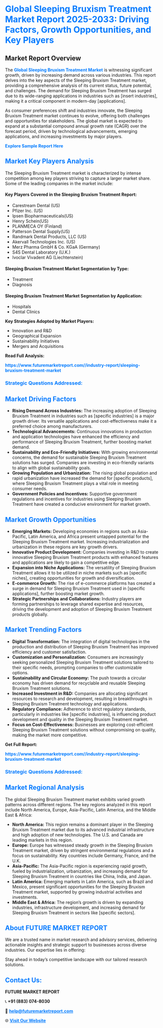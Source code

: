 <h1 style="color: #007BFF;">Global Sleeping Bruxism Treatment Market Report 2025-2033: Driving Factors, Growth Opportunities, and Key Players</h1>

<section id="overview">
<h2>Market Report Overview</h2>
<p>The <a href="https://www.futuremarketreport.com//industry-report/sleeping-bruxism-treatment-market" style="color: #007BFF; text-decoration: none;"><strong>Global Sleeping Bruxism Treatment Market</strong></a> is witnessing significant growth, driven by increasing demand across various industries. This report delves into the key aspects of the Sleeping Bruxism Treatment market, providing a comprehensive analysis of its current status, future potential, and challenges. The demand for Sleeping Bruxism Treatment has surged due to its wide-ranging applications in industries such as [insert industries], making it a critical component in modern-day [applications].</p>
<p>As consumer preferences shift and industries innovate, the Sleeping Bruxism Treatment market continues to evolve, offering both challenges and opportunities for stakeholders. The global market is expected to expand at a substantial compound annual growth rate (CAGR) over the forecast period, driven by technological advancements, emerging applications, and increasing investments by major players.</p>
</section>

<section id="overview">
<p><a href="https://www.futuremarketreport.com//request-sample/reportId=63058" style="color: #007BFF; text-decoration: none;"><strong>Explore Sample Report Here</strong></a></p>
</section>

<section id="key-players">
<h2 style="color: #007BFF;">Market Key Players Analysis</h2>
<p>The Sleeping Bruxism Treatment market is characterized by intense competition among key players striving to capture a larger market share. Some of the leading companies in the market include:</p>
<h4>Key Players Covered in the Sleeping Bruxism Treatment Report:</h4>
<ul><li>Carestream Dental (US)</li><li>Pfizer Inc. (US)</li><li>Ipsen Biopharmaceuticals(US)</li><li>Henry Schein(US)</li><li>PLANMECA OY (Finland)</li><li>Patterson Dental Supply(US)</li><li>Randmark Dental Products, LLC (US)</li><li>Akervall Technologies Inc. (US)</li><li>Merz Pharma GmbH &amp; Co. KGaA (Germany)</li><li>S4S Dental Laboratory (U.K.)</li><li>Ivoclar Vivadent AG (Liechtenstein)</li></ul>
<h4>Sleeping Bruxism Treatment Market Segmentation by Type:</h4>
<ul><li>Treatment</li><li>Diagnosis</li></ul>

<h4>Sleeping Bruxism Treatment Market Segmentation by Application:</h4>
<ul><li>Hospitals</li><li>Dental Clinics</li></ul>
<p><strong>Key Strategies Adopted by Market Players:</strong></p>
<ul>
<li>Innovation and R&D</li>
<li>Geographical Expansion</li>
<li>Sustainability Initiatives</li>
<li>Mergers and Acquisitions</li>
</ul>
</section>

<section>
<p><strong>Read Full Analysis: </strong></p><a href="https://www.futuremarketreport.com//industry-report/sleeping-bruxism-treatment-market" style="color: #007BFF; text-decoration: none;"><strong>https://www.futuremarketreport.com//industry-report/sleeping-bruxism-treatment-market</strong></a>
<h3 style="color: #007BFF;">Strategic Questions Addressed:</h3>
</section>

<section id="driving-factors">
<h2 style="color: #007BFF;">Market Driving Factors</h2>
<ul>
<li><strong>Rising Demand Across Industries:</strong> The increasing adoption of Sleeping Bruxism Treatment in industries such as [specific industries] is a major growth driver. Its versatile applications and cost-effectiveness make it a preferred choice among manufacturers.</li>
<li><strong>Technological Advancements:</strong> Continuous innovations in production and application technologies have enhanced the efficiency and performance of Sleeping Bruxism Treatment, further boosting market demand.</li>
<li><strong>Sustainability and Eco-Friendly Initiatives:</strong> With growing environmental concerns, the demand for sustainable Sleeping Bruxism Treatment solutions has surged. Companies are investing in eco-friendly variants to align with global sustainability goals.</li>
<li><strong>Growing Population and Urbanization:</strong> The rising global population and rapid urbanization have increased the demand for [specific products], where Sleeping Bruxism Treatment plays a vital role in meeting consumer needs.</li>
<li><strong>Government Policies and Incentives:</strong> Supportive government regulations and incentives for industries using Sleeping Bruxism Treatment have created a conducive environment for market growth.</li>
</ul>
</section>

<section id="growth-opportunities">
<h2 style="color: #007BFF;">Market Growth Opportunities</h2>
<ul>
<li><strong>Emerging Markets:</strong> Developing economies in regions such as Asia-Pacific, Latin America, and Africa present untapped potential for the Sleeping Bruxism Treatment market. Increasing industrialization and urbanization in these regions are key growth drivers.</li>
<li><strong>Innovative Product Development:</strong> Companies investing in R&D to create innovative Sleeping Bruxism Treatment products with enhanced features and applications are likely to gain a competitive edge.</li>
<li><strong>Expansion into Niche Applications:</strong> The versatility of Sleeping Bruxism Treatment allows it to be utilized in niche markets such as [specific niches], creating opportunities for growth and diversification.</li>
<li><strong>E-commerce Growth:</strong> The rise of e-commerce platforms has created a surge in demand for Sleeping Bruxism Treatment used in [specific applications], further boosting market growth.</li>
<li><strong>Strategic Partnerships and Collaborations:</strong> Industry players are forming partnerships to leverage shared expertise and resources, driving the development and adoption of Sleeping Bruxism Treatment products globally.</li>
</ul>
</section>

<section id="trending-factors">
<h2 style="color: #007BFF;">Market Trending Factors</h2>
<ul>
<li><strong>Digital Transformation:</strong> The integration of digital technologies in the production and distribution of Sleeping Bruxism Treatment has improved efficiency and customer satisfaction.</li>
<li><strong>Customization and Personalization:</strong> Consumers are increasingly seeking personalized Sleeping Bruxism Treatment solutions tailored to their specific needs, prompting companies to offer customizable options.</li>
<li><strong>Sustainability and Circular Economy:</strong> The push towards a circular economy has driven demand for recyclable and reusable Sleeping Bruxism Treatment solutions.</li>
<li><strong>Increased Investment in R&D:</strong> Companies are allocating significant resources to research and development, resulting in breakthroughs in Sleeping Bruxism Treatment technology and applications.</li>
<li><strong>Regulatory Compliance:</strong> Adherence to strict regulatory standards, particularly in industries like [specific industries], is influencing product development and quality in the Sleeping Bruxism Treatment market.</li>
<li><strong>Focus on Cost-Effectiveness:</strong> Businesses are exploring cost-efficient Sleeping Bruxism Treatment solutions without compromising on quality, making the market more competitive.</li>
</ul>
</section>

<section>
<p><strong>Get Full Report: </strong></p><a href="https://www.futuremarketreport.com//industry-report/sleeping-bruxism-treatment-market" style="color: #007BFF; text-decoration: none;"><strong>https://www.futuremarketreport.com//industry-report/sleeping-bruxism-treatment-market</strong></a>
<h3 style="color: #007BFF;">Strategic Questions Addressed:</h3>
</section>


<section id="regional-analysis">
<h2 style="color: #007BFF;">Market Regional Analysis</h2>
<p>The global Sleeping Bruxism Treatment market exhibits varied growth patterns across different regions. The key regions analyzed in this report include North America, Europe, Asia-Pacific, Latin America, and the Middle East & Africa:</p>
<ul>
<li><strong>North America:</strong> This region remains a dominant player in the Sleeping Bruxism Treatment market due to its advanced industrial infrastructure and high adoption of new technologies. The U.S. and Canada are leading markets in this region.</li>
<li><strong>Europe:</strong> Europe has witnessed steady growth in the Sleeping Bruxism Treatment market, driven by stringent environmental regulations and a focus on sustainability. Key countries include Germany, France, and the U.K.</li>
<li><strong>Asia-Pacific:</strong> The Asia-Pacific region is experiencing rapid growth, fueled by industrialization, urbanization, and increasing demand for Sleeping Bruxism Treatment in countries like China, India, and Japan.</li>
<li><strong>Latin America:</strong> Emerging markets in Latin America, such as Brazil and Mexico, present significant opportunities for the Sleeping Bruxism Treatment market, supported by growing industrial activities and investments.</li>
<li><strong>Middle East & Africa:</strong> The region’s growth is driven by expanding industries, infrastructure development, and increasing demand for Sleeping Bruxism Treatment in sectors like [specific sectors].</li>
</ul>
</section>

<footer>
<h2 style="color: #007BFF;">About FUTURE MARKET REPORT</h2>
<p>We are a trusted name in market research and advisory services, delivering actionable insights and strategic support to businesses across diverse industries. Our expertise lies in offering:</p>

<p>Stay ahead in today’s competitive landscape with our tailored research solutions.</p>

<h2 style="color: #007BFF;">Contact Us:</h2>
<p><strong>FUTURE MARKET REPORT</strong></p>
<p>📞 <strong>+91 (883) 074-8030</strong></p>
<p>📧 <strong><a href="mailto:help@futuremarketreport.com" style="color: #007BFF;">help@futuremarketreport.com</a></strong></p>
<p>🌐 <strong><a href="https://www.futuremarketreport.com/" style="color: #007BFF;">Visit Our Website</a></strong></p>
</footer>